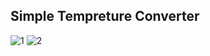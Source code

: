 ## Simple Tempreture Converter
![1](https://github.com/user-attachments/assets/8aeb1d4b-ec62-44eb-a0a7-b235c4e0a4c5)
![2](https://github.com/user-attachments/assets/42c64070-6a09-450e-b2b2-535b33f6ffb8)
